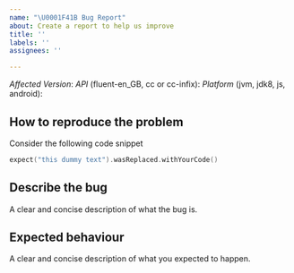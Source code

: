 ```yaml
---
name: "\U0001F41B Bug Report"
about: Create a report to help us improve
title: ''
labels: ''
assignees: ''

---
```


*Affected Version*:
*API* (fluent-en_GB, cc or cc-infix):
*Platform* (jvm, jdk8, js, android): 

## How to reproduce the problem  
Consider the following code snippet
```kotlin
expect("this dummy text").wasReplaced.withYourCode()
```

## Describe the bug
A clear and concise description of what the bug is.

## Expected behaviour
A clear and concise description of what you expected to happen.
